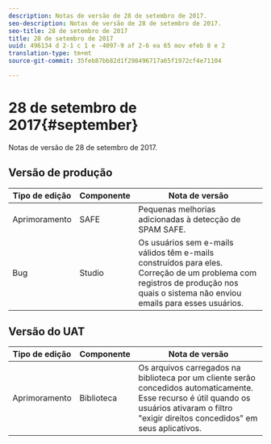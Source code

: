 ```yaml
---
description: Notas de versão de 28 de setembro de 2017.
seo-description: Notas de versão de 28 de setembro de 2017.
seo-title: 28 de setembro de 2017
title: 28 de setembro de 2017
uuid: 496134 d 2-1 c 1 e -4097-9 af 2-6 ea 65 mov efeb 8 e 2
translation-type: tm+mt
source-git-commit: 35feb87bb82d1f298496717a65f1972cf4e71104

---
```



# 28 de setembro de 2017{#september}

Notas de versão de 28 de setembro de 2017.

## Versão de produção

| **Tipo de edição** | **Componente** | **Nota de versão** |
|---|---|---|
| Aprimoramento | SAFE | Pequenas melhorias adicionadas à detecção de SPAM SAFE. |
| Bug | Studio | Os usuários sem e-mails válidos têm e-mails construídos para eles. Correção de um problema com registros de produção nos quais o sistema não enviou emails para esses usuários. |

## Versão do UAT

| **Tipo de edição** | **Componente** | **Nota de versão** |
|---|---|---|
| Aprimoramento | Biblioteca | Os arquivos carregados na biblioteca por um cliente serão concedidos automaticamente. Esse recurso é útil quando os usuários ativaram o filtro &quot;exigir direitos concedidos&quot; em seus aplicativos. |

